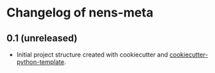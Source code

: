 # Changelog of nens-meta


## 0.1 (unreleased)

- Initial project structure created with cookiecutter and
  [cookiecutter-python-template](https://github.com/nens/cookiecutter-python-template).
